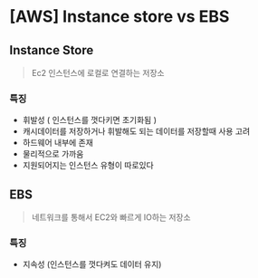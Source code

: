 # [AWS] Instance store vs EBS

## Instance Store

> Ec2 인스턴스에 로컬로 연결하는 저장소

### 특징

- 휘발성 ( 인스턴스를 껏다키면 초기화됨 )
- 캐시데이터를 저장하거나 휘발해도 되는 데이터를 저장할때 사용 고려
- 하드웨어 내부에 존재
- 물리적으로 가까움
- 지원되어지는 인스턴스 유형이 따로있다

## EBS

> 네트워크를 통해서 EC2와 빠르게 IO하는 저장소

### 특징

- 지속성 (인스턴스를 껏다켜도 데이터 유지)
